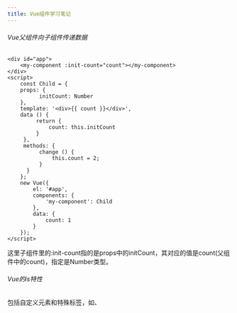```yaml
---
title: Vue组件学习笔记
---
```

###### Vue父组件向子组件传递数据
```
<div id="app">
    <my-component :init-count="count"></my-component>
</div>
<script>
    const Child = {
    props: {
          initCount: Number
    },
    template: '<div>{{ count }}</div>',
    data () {
         return {
             count: this.initCount
         }
     },
     methods: {
          change () {
              this.count = 2;
          }
      }
    };
    new Vue({
        el: '#app',
        components: {
            'my-component': Child
        },
        data: {
            count: 1
        }
    });
</script>
```
这里子组件里的:init-count指的是props中的initCount，其对应的值是count(父组件中的count)，指定是Number类型。
###### Vue的is特性
包括自定义元素和特殊标签，如<component>、<template>、<paetial>不能用在ul,select,table等对内部元素有限制的标签内。放在这些元素内部的自定义标签将被提到元素的外面，因而渲染不正确。对于自定义元素，应当使用is特性：
```
<div id="app">
     <table>
         <tbody is="my-component"></tbody>
     </table>
 </div>
 <script>
     Vue.component('my-component', {
         template: '<div>Table</div>'
     });
     new Vue({
         el: '#app'
     })
 </script>
```
###### 使用v-model进行组件通讯
子组件接受一个value属性，在有新的value时触发input事件，在子组件接受父组件的方法时，使用watch来监听接收的value的变化。
```
<div id="app">
    {{ value }}
    <my-com v-model="value"></my-com>
    <button @click="handleMinus">-1</button>
</div>
<script>
    Vue.component('my-com', {
        props: {
            value: {
                type: Number
            }
        },
        template: '<div>{{ currentValue }}<button @click="handleClick">+1</button></div>',
        data () {
            return {
                currentValue: this.value
            }
        },
        watch: {
            value (val) {
                this.currentValue = val;
            }
        },
        methods: {
            handleClick () {
                this.currentValue ++;
                this.$emit('input', this.currentValue);
            }
        }
    });
    new Vue({
        el: '#app',
        data: {
            value: 1
        },
        methods: {
            handleMinus () {
                this.value --;
            }
        }
    });
</script>
```
###### slot用法
```
<div id="app">
    <app>
        {{ message }}
    </app>
</div>
<script>
    Vue.component('app', {
        template: '<div>Hello<slot>来自子组件的slot默认内容</slot></div>',
        data () {
            return {
                message: '你好'
            }
        }
    });
    new Vue({
        el: '#app',
        data: {
            message: 'world'
        },
        mounted(){
            this.$slots.default;
        }
    });
</script>
```
原本app的message为world，我们需要在子组件中使用slot标签显示父组件中的message，当app中没有内容的时候，就会显示slot标签中的默认内容。
多个slot用法：使用具名方法<slot name="a"></slot>，在app标签中则对应显示<div slot="a"></div>里面的内容。
访问slot：在vue2.0中，使用$slots来访问，单个slot时default为默认，使用具名时则填写对应的具名。
###### 内联模板
```
<com1 inline-template>
    <!-- 内容 -->
</com1>
```
当组件使用了inline-template后，内容 将不再是 slot ，而是这个 com1 组件的 template ，也就是会渲染出内容。
###### 手动挂载
```
<div id="app">
    Hello Vue
</div>
<script>
    const myComponent = Vue.extend({
        template: '<div>from extend</div>'
    });
    new myComponent().$mount('#app');
</script>
```
使用$.mount()手动挂载到div中

###### vue-router技巧
```
const router = new Router({
    mode: 'history',
    routes : [
    {
        path: '/index',
        meta: {
            title: '首页'
        },
        component: (resolve) => require(['./index.vue'], resolve)
    },
    {
        path: '*',
        redirect: '/index'
    },
    {
         path: '/',
         component: {
             default: Defaultvue, //这里是默认路由
             title: Title
         } 
     }]
});
router.beforeEach((to, from, next) => {
    window.document.title = to.meta.title;
    next();
});
router.afterEach((to, from, next) => {
    window.scrollTo(0, 0);
});
```
1.这里设置了history模式,官方上给出的介绍是:vue-router 默认 hash 模式 —— 使用 URL 的 hash 来模拟一个完整的 URL，于是当 URL 改变时，页面不会重新加载。如果不想要很丑的 hash，我们可以用路由的 history 模式，这种模式充分利用 history.pushState API 来完成 URL 跳转而无须重新加载页面。
2.设置path:'*',没有匹配到的路由,将跳转到'/index'中
3.使用router.beforeEach改变其网页的title,使用next();进入到下一个钩子当中
4.使用router.afterEach让跳转后的回到页面顶部
5.component里的default:默认路由写法对应视图中同时有两个<router-view> 其中一个为<router-view name="title"> 没有则为默认

#### 新版vue-cli本地服务器加载本地资源
1.在webpack.dev.conf.js文件``` const portfinder = require('portfinder') ``` 下面引入express
```
const express = require('express')
const app = express()
var appData = require('../mock/goods.json')
var apiRoutes = express.Router()
app.use('/api', apiRoutes)
```
2.在``` devServer ``` 对象中写入传输地址
```
    before(apiRoutes) {
      apiRoutes.get('/api/goods', function(req, res, next) {
        res.json(appData)
      })
    }
```

(简书笔记搬运 写于2017.06.29 13:45)